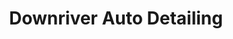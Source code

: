 ---
title: "Downriver Auto Detailing"
url: /southgate/downriver-auto-detailing/
shop: car repair
---